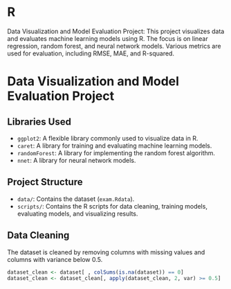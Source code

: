 # R
Data Visualization and Model Evaluation Project: This project visualizes data and evaluates machine learning models using R. The focus is on linear regression, random forest, and neural network models. Various metrics are used for evaluation, including RMSE, MAE, and R-squared.

# Data Visualization and Model Evaluation Project

## Libraries Used
- `ggplot2`: A flexible library commonly used to visualize data in R.
- `caret`: A library for training and evaluating machine learning models.
- `randomForest`: A library for implementing the random forest algorithm.
- `nnet`: A library for neural network models.

## Project Structure
- `data/`: Contains the dataset (`exam.Rdata`).
- `scripts/`: Contains the R scripts for data cleaning, training models, evaluating models, and visualizing results.

## Data Cleaning
The dataset is cleaned by removing columns with missing values and columns with variance below 0.5.

```r
dataset_clean <- dataset[ , colSums(is.na(dataset)) == 0]
dataset_clean <- dataset_clean[, apply(dataset_clean, 2, var) >= 0.5]

